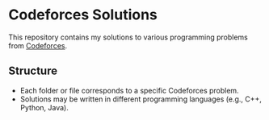 # Codeforces Solutions

This repository contains my solutions to various programming problems from [Codeforces](https://codeforces.com/).

## Structure

- Each folder or file corresponds to a specific Codeforces problem.
- Solutions may be written in different programming languages (e.g., C++, Python, Java).